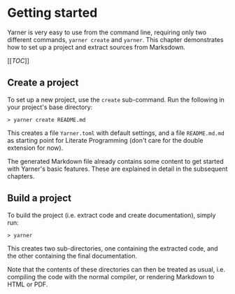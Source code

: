 # Getting started

Yarner is very easy to use from the command line, requiring only two different commands, `yarner create` and `yarner`. This chapter demonstrates how to set up a project and extract sources from Marksdown.

[[_TOC_]]

## Create a project

To set up a new project, use the `create` sub-command. Run the following in your project's base directory:

```plaintext
> yarner create README.md
```

This creates a file `Yarner.toml` with default settings, and a file `README.md.md` as starting point for Literate Programming (don't care for the double extension for now).

The generated Markdown file already contains some content to get started with Yarner's basic features. These are explained in detail in the subsequent chapters.

## Build a project

To build the project (i.e. extract code and create documentation), simply run:

```plaintext
> yarner
```

This creates two sub-directories, one containing the extracted code, and the other containing the final documentation.

Note that the contents of these directories can then be treated as usual, i.e. compiling the code with the normal compiler, or rendering Markdown to HTML or PDF.

